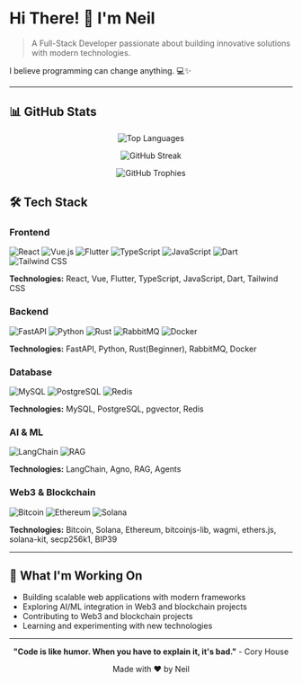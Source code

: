 # Hi There! 👋 I'm Neil

> A Full-Stack Developer passionate about building innovative solutions with modern technologies.

I believe programming can change anything. 💻✨

---

## 📊 GitHub Stats

<div align="center">

![Top Languages](https://github-readme-stats.vercel.app/api/top-langs/?username=ce1ling&layout=compact&theme=radical&hide_border=false&langs_count=8)

![GitHub Streak](https://github-readme-streak-stats.herokuapp.com/?user=ce1ling&theme=radical&hide_border=false) 

![GitHub Trophies](https://github-profile-trophy.vercel.app/?username=ce1ling&theme=radical&no-frame=false&no-bg=false&margin-w=4)

</div>

## 🛠️ Tech Stack

### Frontend
![React](https://img.shields.io/badge/React-20232A?style=flat&logo=react&logoColor=61DAFB) ![Vue.js](https://img.shields.io/badge/Vue.js-35495E?style=flat&logo=vue.js&logoColor=4FC08D) ![Flutter](https://img.shields.io/badge/Flutter-02569B?style=flat&logo=flutter&logoColor=white) ![TypeScript](https://img.shields.io/badge/TypeScript-007ACC?style=flat&logo=typescript&logoColor=white) ![JavaScript](https://img.shields.io/badge/JavaScript-F7DF1E?style=flat&logo=javascript&logoColor=black) ![Dart](https://img.shields.io/badge/Dart-0175C2?style=flat&logo=dart&logoColor=white) ![Tailwind CSS](https://img.shields.io/badge/Tailwind_CSS-38B2AC?style=flat&logo=tailwind-css&logoColor=white)

**Technologies:** React, Vue, Flutter, TypeScript, JavaScript, Dart, Tailwind CSS

### Backend
![FastAPI](https://img.shields.io/badge/FastAPI-005571?style=flat&logo=fastapi) ![Python](https://img.shields.io/badge/Python-3776AB?style=flat&logo=python&logoColor=white) ![Rust](https://img.shields.io/badge/Rust-000000?style=flat&logo=rust&logoColor=white) ![RabbitMQ](https://img.shields.io/badge/RabbitMQ-FF6600?style=flat&logo=rabbitmq&logoColor=white) ![Docker](https://img.shields.io/badge/Docker-2496ED?style=flat&logo=docker&logoColor=white)

**Technologies:** FastAPI, Python, Rust(Beginner), RabbitMQ, Docker

### Database
![MySQL](https://img.shields.io/badge/MySQL-4479A1?style=flat&logo=mysql&logoColor=white) ![PostgreSQL](https://img.shields.io/badge/PostgreSQL-316192?style=flat&logo=postgresql&logoColor=white) ![Redis](https://img.shields.io/badge/Redis-DC382D?style=flat&logo=redis&logoColor=white)

**Technologies:** MySQL, PostgreSQL, pgvector, Redis

### AI & ML
![LangChain](https://img.shields.io/badge/LangChain-1C3C3C?style=flat) ![RAG](https://img.shields.io/badge/RAG-FF6B6B?style=flat)

**Technologies:** LangChain, Agno, RAG, Agents

### Web3 & Blockchain
![Bitcoin](https://img.shields.io/badge/Bitcoin-F7931A?style=flat&logo=bitcoin&logoColor=white) ![Ethereum](https://img.shields.io/badge/Ethereum-3C3C3D?style=flat&logo=ethereum&logoColor=white) ![Solana](https://img.shields.io/badge/Solana-9945FF?style=flat&logo=solana&logoColor=white)

**Technologies:** Bitcoin, Solana, Ethereum, bitcoinjs-lib, wagmi, ethers.js, solana-kit, secp256k1, BIP39

---

## 🌟 What I'm Working On

- Building scalable web applications with modern frameworks
- Exploring AI/ML integration in Web3 and blockchain projects
- Contributing to Web3 and blockchain projects
- Learning and experimenting with new technologies

---

<div align="center">

**"Code is like humor. When you have to explain it, it's bad."** - Cory House

Made with ❤️ by Neil

</div>
